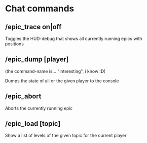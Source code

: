 
# Chat commands

## /epic_trace on|off

Toggles the HUD-debug that shows all currently running epics with positions

## /epic_dump [player]

(the command-name is... "interesting", i know :D)

Dumps the state of all or the given player to the console

## /epic_abort

Aborts the currently running epic

## /epic_load [topic]

Show a list of levels of the given topic for the current player
